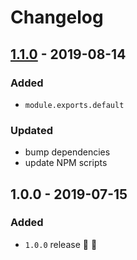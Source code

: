 # Changelog


## [1.1.0](https://github.com/superchargejs/promise-pool/compare/v1.0.0...v1.1.0) - 2019-08-14

### Added
- `module.exports.default`

### Updated
- bump dependencies
- update NPM scripts


## 1.0.0 - 2019-07-15

### Added
- `1.0.0` release 🚀 🎉
